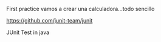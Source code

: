 First practice
vamos a crear una calculadora...todo sencillo

https://github.com/junit-team/junit

JUnit Test in java
